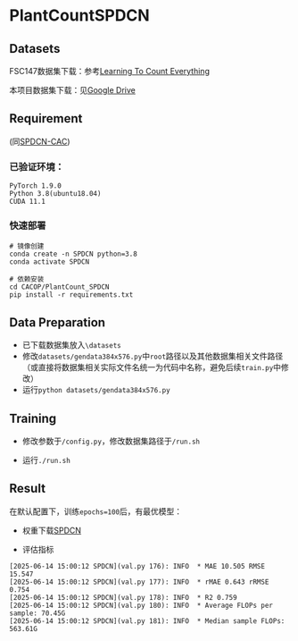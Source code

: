 # PlantCountSPDCN

## Datasets

FSC147数据集下载：参考<a href="https://github.com/cvlab-stonybrook/LearningToCountEverything/tree/master" title="Learning To Count Everything">Learning To Count Everything</a>

本项目数据集下载：见[Google Drive](https://drive.google.com/drive/folders/18QmVV1Yxm3cWzVoxtLsw0fQFtk1zcI8j?usp=sharing)

## Requirement

(同[SPDCN-CAC](https://github.com/Elin24/SPDCN-CAC/tree/main))

### 已验证环境：

```
PyTorch 1.9.0
Python 3.8(ubuntu18.04)
CUDA 11.1
```

### 快速部署

```
# 镜像创建
conda create -n SPDCN python=3.8
conda activate SPDCN

# 依赖安装
cd CACOP/PlantCount_SPDCN
pip install -r requirements.txt
```

## Data Preparation

* 已下载数据集放入`\datasets`
* 修改`datasets/gendata384x576.py`中`root`路径以及其他数据集相关文件路径（或直接将数据集相关实际文件名统一为代码中名称，避免后续`train.py`中修改）
* 运行`python datasets/gendata384x576.py`

## Training

* 修改参数于`/config.py`，修改数据集路径于`/run.sh`

* 运行`./run.sh`

## Result 

在默认配置下，训练`epochs=100`后，有最优模型：

* 权重下载[SPDCN](https://drive.google.com/file/d/1QpcYdKCXyH9iLMzig3MpFduJVKHGc1E5/view?usp=sharing)

* 评估指标

```
[2025-06-14 15:00:12 SPDCN](val.py 176): INFO  * MAE 10.505 RMSE 15.547
[2025-06-14 15:00:12 SPDCN](val.py 177): INFO  * rMAE 0.643 rRMSE 0.754
[2025-06-14 15:00:12 SPDCN](val.py 178): INFO  * R2 0.759
[2025-06-14 15:00:12 SPDCN](val.py 180): INFO  * Average FLOPs per sample: 70.45G
[2025-06-14 15:00:12 SPDCN](val.py 181): INFO  * Median sample FLOPs: 563.61G
```

